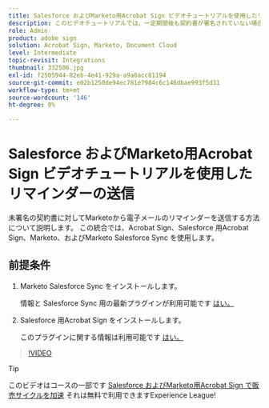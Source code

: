 ```yaml
---
title: Salesforce およびMarketo用Acrobat Sign ビデオチュートリアルを使用したリマインダーの送信
description: このビデオチュートリアルでは、一定期間後も契約書が署名されていない場合に、Marketoから電子メールでリマインダーを送信する方法について説明します
role: Admin
product: adobe sign
solution: Acrobat Sign, Marketo, Document Cloud
level: Intermediate
topic-revisit: Integrations
thumbnail: 332506.jpg
exl-id: f2505944-82eb-4e41-929a-a9a0acc81194
source-git-commit: e02b1250de94ec781e7984c6c146dbae993f5d31
workflow-type: tm+mt
source-wordcount: '146'
ht-degree: 0%

---
```


# Salesforce およびMarketo用Acrobat Sign ビデオチュートリアルを使用したリマインダーの送信

未署名の契約書に対してMarketoから電子メールのリマインダーを送信する方法について説明します。 この統合では、Acrobat Sign、Salesforce 用Acrobat Sign、Marketo、およびMarketo Salesforce Sync を使用します。

## 前提条件

1. Marketo Salesforce Sync をインストールします。

   情報と Salesforce Sync 用の最新プラグインが利用可能です [はい。](https://experienceleague.adobe.com/docs/marketo/using/product-docs/crm-sync/salesforce-sync/understanding-the-salesforce-sync.html)

1. Salesforce 用Acrobat Sign をインストールします。

   このプラグインに関する情報は利用可能です [はい。](https://helpx.adobe.com/ca/sign/using/salesforce-integration-installation-guide.html)

>[!VIDEO](https://video.tv.adobe.com/v/332506?hidetitle=true)

>[!TIP]
>
>このビデオはコースの一部です [Salesforce およびMarketo用Acrobat Sign で販売サイクルを加速](https://experienceleague.adobe.com/?recommended=Sign-U-1-2021.1) それは無料で利用できますExperience League!

